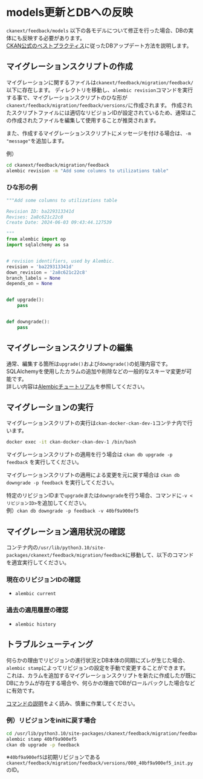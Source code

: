 # models更新とDBへの反映

`ckanext/feedback/models` 以下の各モデルについて修正を行った場合、DBの実体にも反映する必要があります。  
[CKAN公式のベストプラクティス](https://docs.ckan.org/en/latest/extensions/best-practices.html)に従ったDBアップデート方法を説明します。

## マイグレーションスクリプトの作成

マイグレーションに関するファイルは`ckanext/feedback/migration/feedback/`以下に存在します。
ディレクトリを移動し、`alembic revision`コマンドを実行する事で、マイグレーションスクリプトのひな形が`ckanext/feedback/migration/feedback/versions/`に作成されます。
作成されたスクリプトファイルには適切なリビジョンIDが設定されているため、通常はこの作成されたファイルを編集して使用することが推奨されます。

また、作成するマイグレーションスクリプトにメッセージを付ける場合は、`-m "message"`を追加します。

例）

```bash
cd ckanext/feedback/migration/feedback
alembic revision -m "Add some columns to utilizations table"
```

### ひな形の例

```python
"""Add some columns to utilizations table

Revision ID: ba229313341d
Revises: 2a8c621c22c8
Create Date: 2024-06-03 09:43:44.127539

"""
from alembic import op
import sqlalchemy as sa


# revision identifiers, used by Alembic.
revision = 'ba229313341d'
down_revision = '2a8c621c22c8'
branch_labels = None
depends_on = None


def upgrade():
    pass


def downgrade():
    pass

```

## マイグレーションスクリプトの編集

通常、編集する箇所は`upgrade()`および`downgrade()`の処理内容です。  
SQLAlchemyを使用したカラムの追加や削除などの一般的なスキーマ変更が可能です。  
詳しい内容は[Alembicチュートリアル](https://alembic.sqlalchemy.org/en/latest/tutorial.html#running-our-second-migration)を参照してください。

## マイグレーションの実行

マイグレーションスクリプトの実行は`ckan-docker-ckan-dev-1`コンテナ内で行います。

```bash
docker exec -it ckan-docker-ckan-dev-1 /bin/bash
```

マイグレーションスクリプトの適用を行う場合は `ckan db upgrade -p feedback` を実行してください。

マイグレーションスクリプトの適用による変更を元に戻す場合は `ckan db downgrade -p feedback` を実行してください。

特定のリビジョンIDまで`upgrade`または`downgrade`を行う場合、コマンドに`-v <リビジョンID>`を追加してください。  
例）`ckan db downgrade -p feedback -v 40bf9a900ef5`

## マイグレーション適用状況の確認

コンテナ内の`/usr/lib/python3.10/site-packages/ckanext/feedback/migration/feedback`に移動して、以下のコマンドを適宜実行してください。

### 現在のリビジョンIDの確認

- `alembic current`

### 過去の適用履歴の確認

- `alembic history`

## トラブルシューティング

何らかの理由でリビジョンの進行状況とDB本体の同期にズレが生じた場合、`alembic stamp`によってリビジョンの設定を手動で変更することができます。  
これは、カラムを追加するマイグレーションスクリプトを新たに作成したが既にDBにカラムが存在する場合や、何らかの理由でDBがロールバックした場合などに有効です。

[コマンドの説明](https://inspirehep.readthedocs.io/en/latest/alembic.html#alembic-stamp)をよく読み、慎重に作業してください。

### 例）リビジョンをinitに戻す場合

```bash
cd /usr/lib/python3.10/site-packages/ckanext/feedback/migration/feedback
alembic stamp 40bf9a900ef5
ckan db upgrade -p feedback
```

※`40bf9a900ef5`は初期リビジョンである`ckanext/feedback/migration/feedback/versions/000_40bf9a900ef5_init.py`のID。
